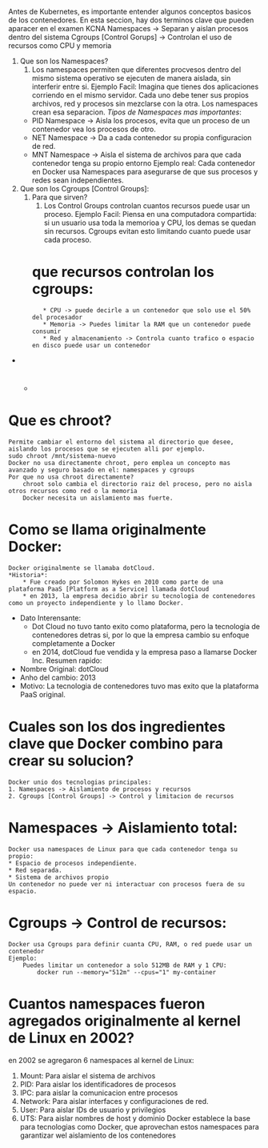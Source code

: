 Antes de Kubernetes, es importante entender algunos conceptos basicos de los contenedores. En esta seccion, hay dos terminos clave que pueden aparacer en el examen KCNA
Namespaces -> Separan y aislan procesos dentro del sistema
Cgroups [Control Gorups] -> Controlan el uso de recursos como CPU y memoria

1. Que son los Namespaces?
   1. Los namespaces permiten que diferentes procvesos dentro del mismo sistema operativo se ejecuten de manera aislada, sin interferir entre si.
   Ejemplo Facil: Imagina que tienes dos aplicaciones corriendo en el mismo servidor. Cada uno debe tener sus propios archivos, red y procesos sin mezclarse con la otra. Los namespaces crean esa separacion.
	*Tipos de Namespaces mas importantes*:
	- PID Namespace -> Aisla los procesos, evita que un proceso de un contenedor vea los procesos de otro.
	- NET Namespace -> Da a cada contenedor su propia configuracion de red.
	- MNT Namespace -> Aisla el sistema de archivos para que cada contenedor tenga su propio entorno
	Ejemplo real: Cada contenedor en Docker usa Namespaces para asegurarse de que sus procesos y redes sean independientes.
2. Que son los Cgroups [Control Groups]:
   1. Para que sirven?
      1. Los Control Groups controlan cuantos recursos puede usar un proceso.
		Ejemplo Facil: Piensa en una computadora compartida: si un usuario usa toda la memorioa y CPU, los demas se quedan sin recursos. Cgroups evitan esto limitando cuanto puede usar cada proceso.
		# que recursos controlan los cgroups:
			 * CPU -> puede decirle a un contenedor que solo use el 50% del procesador
			 * Memoria -> Puedes limitar la RAM que un contenedor puede consumir
			 * Red y almacenamiento -> Controla cuanto trafico o espacio en disco puede usar un contenedor
*	*	#

# Que es chroot?
	Permite cambiar el entorno del sistema al directorio que desee, aislando los procesos que se ejecuten alli por ejemplo.
	sudo chroot /mnt/sistema-nuevo
	Docker no usa directamente chroot, pero emplea un concepto mas avanzado y seguro basado en el: namespaces y cgroups
	Por que no usa chroot directamente?
		chroot solo cambia el directorio raiz del proceso, pero no aisla otros recursos como red o la memoria
		Docker necesita un aislamiento mas fuerte.
# Como se llama originalmente Docker:
	Docker originalmente se llamaba dotCloud.
	*Historia*:
		* Fue creado por Solomon Hykes en 2010 como parte de una plataforma PaaS [Platform as a Service] llamada dotCloud
		* en 2013, la empresa decidio abrir su tecnologia de contenedores como un proyecto independiente y lo llamo Docker.
   * Dato Interensante:
     * Dot Cloud no tuvo tanto exito como plataforma, pero la tecnologia de contenedores detras si, por lo que la empresa cambio su enfoque completamente a Docker
     * en 2014, dotCloud fue vendida y la empresa paso a llamarse Docker Inc.
Resumen rapido:
   * Nombre Original: dotCloud
   * Anho del cambio: 2013
   * Motivo: La tecnologia de contenedores tuvo mas exito que la plataforma PaaS original.
# Cuales son los dos ingredientes clave que Docker combino para crear su solucion?
	Docker unio dos tecnologias principales:
	1. Namespaces -> Aislamiento de procesos y recursos
	2. Cgroups [Control Groups] -> Control y limitacion de recursos
# Namespaces -> Aislamiento total:
	Docker usa namespaces de Linux para que cada contenedor tenga su propio:
	* Espacio de procesos independiente.
	* Red separada.
	* Sistema de archivos propio
	Un contenedor no puede ver ni interactuar con procesos fuera de su espacio.
# Cgroups -> Control de recursos:
	Docker usa Cgroups para definir cuanta CPU, RAM, o red puede usar un contenedor
	Ejemplo:
		Puedes limitar un contenedor a solo 512MB de RAM y 1 CPU:
			docker run --memory="512m" --cpus="1" my-container
# Cuantos namespaces fueron agregados originalmente al kernel de Linux en 2002?
en 2002 se agregaron 6 namespaces al kernel de Linux:
1. Mount: Para aislar el sistema de archivos
2. PID: Para aislar los identificadores de procesos
3. IPC: para aislar la comunicacion entre procesos
4. Network: Para aislar interfaces y configuraciones de red.
5. User: Para aislar IDs de usuario y privilegios
6. UTS: Para aislar nombres de host y dominio
Docker establece la base para tecnologias como Docker, que aprovechan estos namespaces para garantizar wel aislamiento de los contenedores

